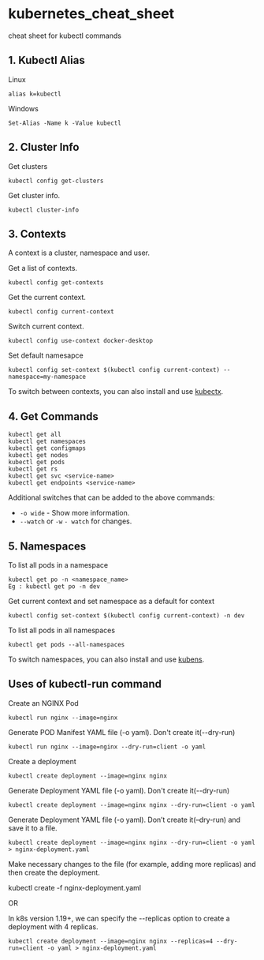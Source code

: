 # kubernetes_cheat_sheet
cheat sheet for kubectl commands

## 1. Kubectl Alias
Linux
```
alias k=kubectl
```
Windows
```
Set-Alias -Name k -Value kubectl
```
## 2. Cluster Info
Get clusters
```
kubectl config get-clusters
```
Get cluster info.
```
kubectl cluster-info
```
## 3. Contexts
A context is a cluster, namespace and user.

Get a list of contexts.
```
kubectl config get-contexts
```
Get the current context.
```
kubectl config current-context
```
Switch current context.
```
kubectl config use-context docker-desktop
```
Set default namesapce
```
kubectl config set-context $(kubectl config current-context) --namespace=my-namespace
```
To switch between contexts, you can also install and use [kubectx](https://github.com/ahmetb/kubectx).

## 4. Get Commands
```
kubectl get all
kubectl get namespaces
kubectl get configmaps
kubectl get nodes
kubectl get pods
kubectl get rs
kubectl get svc <service-name>
kubectl get endpoints <service-name>
```
Additional switches that can be added to the above commands:

* `-o wide` - Show more information.
* `--watch` or `-w` `- watch` for changes.

## 5. Namespaces
To list all pods in a namespace
```
kubectl get po -n <namespace_name>
Eg : kubectl get po -n dev
```
Get current context and set namespace as a default for context
```
kubectl config set-context $(kubectl config current-context) -n dev
```
To list all pods in all namespaces
```
kubectl get pods --all-namespaces
```
To switch namespaces, you can also install and use [kubens](https://github.com/ahmetb/kubectx/blob/master/kubens).

## Uses of kubectl-run command
Create an NGINX Pod
```
kubectl run nginx --image=nginx
```

Generate POD Manifest YAML file (-o yaml). Don't create it(--dry-run)

```
kubectl run nginx --image=nginx --dry-run=client -o yaml
```

Create a deployment
```
kubectl create deployment --image=nginx nginx
```

Generate Deployment YAML file (-o yaml). Don't create it(--dry-run)
```
kubectl create deployment --image=nginx nginx --dry-run=client -o yaml
```

Generate Deployment YAML file (-o yaml). Don’t create it(–dry-run) and save it to a file.
```
kubectl create deployment --image=nginx nginx --dry-run=client -o yaml > nginx-deployment.yaml
```

Make necessary changes to the file (for example, adding more replicas) and then create the deployment.

kubectl create -f nginx-deployment.yaml



OR

In k8s version 1.19+, we can specify the --replicas option to create a deployment with 4 replicas.
```
kubectl create deployment --image=nginx nginx --replicas=4 --dry-run=client -o yaml > nginx-deployment.yaml
```
